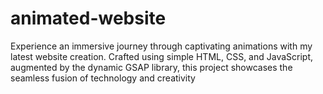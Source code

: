 # animated-website
Experience an immersive journey through captivating animations with my latest website creation. Crafted using simple HTML, CSS, and JavaScript, augmented by the dynamic GSAP library, this project showcases the seamless fusion of technology and creativity
